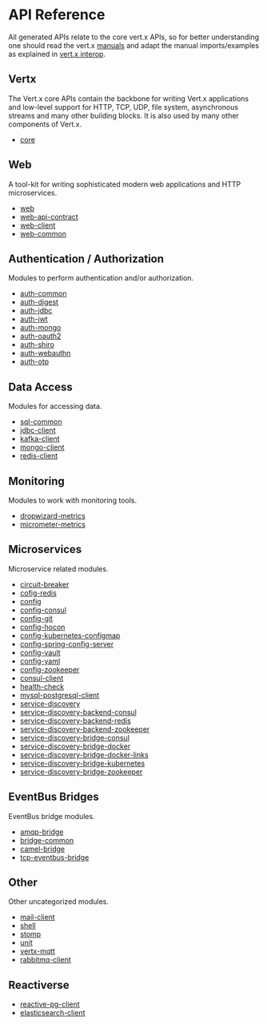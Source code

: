 # API Reference

All generated APIs relate to the core vert.x APIs, so for better understanding one should read the vert.x
[manuals](https://vertx.io/docs) and adapt the manual imports/examples as explained in
[vert.x interop](../advanced/vertx#generated-apis).

## Vertx

The Vert.x core APIs contain the backbone for writing Vert.x applications and low-level support for HTTP, TCP, UDP,
file system, asynchronous streams and many other building blocks. It is also used by many other components of Vert.x.

* [core](/es4x/@vertx/core)

## Web

A tool-kit for writing sophisticated modern web applications and HTTP microservices.

* [web](/es4x/@vertx/web)
* [web-api-contract](/es4x/@vertx/web-api-contract)
* [web-client](/es4x/@vertx/web-client)
* [web-common](/es4x/@vertx/web-common)

## Authentication / Authorization

Modules to perform authentication and/or authorization.

* [auth-common](/es4x/@vertx/auth-common)
* [auth-digest](/es4x/@vertx/auth-digest)
* [auth-jdbc](/es4x/@vertx/auth-jdbc)
* [auth-jwt](/es4x/@vertx/auth-jwt)
* [auth-mongo](/es4x/@vertx/auth-mongo)
* [auth-oauth2](/es4x/@vertx/auth-oauth2)
* [auth-shiro](/es4x/@vertx/auth-shiro)
* [auth-webauthn](/es4x/@vertx/auth-webauthn)
* [auth-otp](/es4x/@vertx/auth-otp)

## Data Access

Modules for accessing data.

* [sql-common](/es4x/@vertx/sql-common)
* [jdbc-client](/es4x/@vertx/jdbc-client)
* [kafka-client](/es4x/@vertx/kafka-client)
* [mongo-client](/es4x/@vertx/mongo-client)
* [redis-client](/es4x/@vertx/redis-client)

## Monitoring

Modules to work with monitoring tools.

* [dropwizard-metrics](/es4x/@vertx/dropwizard-metrics)
* [micrometer-metrics](/es4x/@vertx/micrometer-metrics)

## Microservices

Microservice related modules.

* [circuit-breaker](/es4x/@vertx/circuit-breaker)
* [cofig-redis](/es4x/@vertx/cofig-redis)
* [config](/es4x/@vertx/config)
* [config-consul](/es4x/@vertx/config-consul)
* [config-git](/es4x/@vertx/config-git)
* [config-hocon](/es4x/@vertx/config-hocon)
* [config-kubernetes-configmap](/es4x/@vertx/config-kubernetes-configmap)
* [config-spring-config-server](/es4x/@vertx/config-spring-config-server)
* [config-vault](/es4x/@vertx/config-vault)
* [config-yaml](/es4x/@vertx/config-yaml)
* [config-zookeeper](/es4x/@vertx/config-zookeeper)
* [consul-client](/es4x/@vertx/consul-client)
* [health-check](/es4x/@vertx/health-check)
* [mysql-postgresql-client](/es4x/@vertx/mysql-postgresql-client)
* [service-discovery](/es4x/@vertx/service-discovery)
* [service-discovery-backend-consul](/es4x/@vertx/service-discovery-backend-consul)
* [service-discovery-backend-redis](/es4x/@vertx/service-discovery-backend-redis)
* [service-discovery-backend-zookeeper](/es4x/@vertx/service-discovery-backend-zookeeper)
* [service-discovery-bridge-consul](/es4x/@vertx/service-discovery-bridge-consul)
* [service-discovery-bridge-docker](/es4x/@vertx/service-discovery-bridge-docker)
* [service-discovery-bridge-docker-links](/es4x/@vertx/service-discovery-bridge-docker-links)
* [service-discovery-bridge-kubernetes](/es4x/@vertx/service-discovery-bridge-kubernetes)
* [service-discovery-bridge-zookeeper](/es4x/@vertx/service-discovery-bridge-zookeeper)

## EventBus Bridges

EventBus bridge modules.

* [amqp-bridge](/es4x/@vertx/amqp-bridge)
* [bridge-common](/es4x/@vertx/bridge-common)
* [camel-bridge](/es4x/@vertx/camel-bridge)
* [tcp-eventbus-bridge](/es4x/@vertx/tcp-eventbus-bridge)

## Other

Other uncategorized modules.

* [mail-client](/es4x/@vertx/mail-client)
* [shell](/es4x/@vertx/shell)
* [stomp](/es4x/@vertx/stomp)
* [unit](/es4x/@vertx/unit)
* [vertx-mqtt](/es4x/@vertx/vertx-mqtt)
* [rabbitmq-client](/es4x/@vertx/rabbitmq-client)

## Reactiverse

* [reactive-pg-client](/es4x/@reactiverse/reactive-pg-client)
* [elasticsearch-client](/es4x/@reactiverse/elasticsearch-client)
